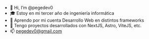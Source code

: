 - 👋 Hi, I’m @pegedev0
- 🎓 Estoy en mi tercer año de ingeniería informática
- 👀 Aprendo por mi cuenta Desarrollo Web en distintos frameworks
- 🌱 Tengo proyectos desarrollados con NextJS, Astro, ViteJS, etc.
- 📫 pegedev0@gmail.com
